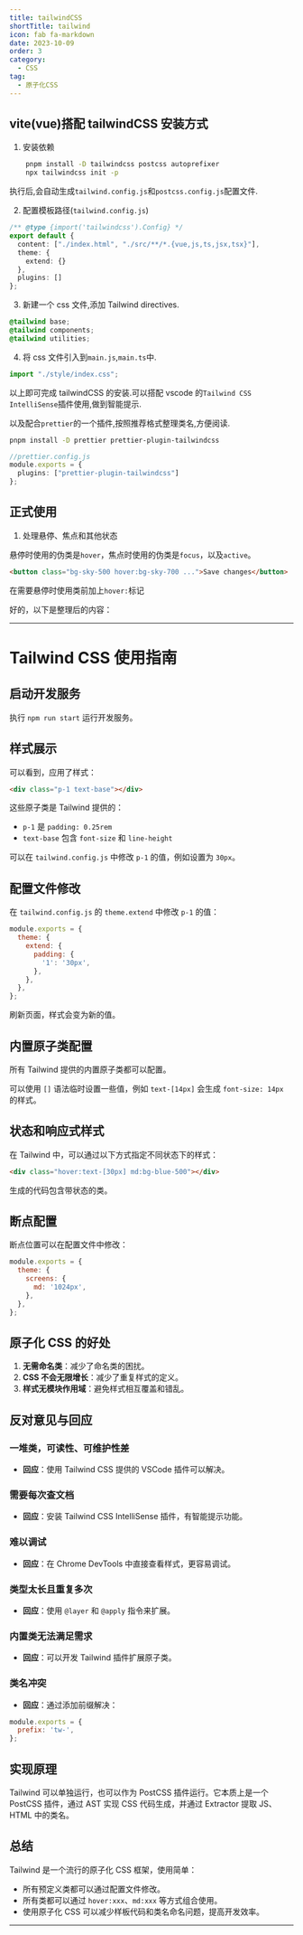 ```yaml
---
title: tailwindCSS
shortTitle: tailwind
icon: fab fa-markdown
date: 2023-10-09
order: 3
category:
  - CSS
tag:
  - 原子化CSS
---
```


## vite(vue)搭配 tailwindCSS 安装方式

1.  安装依赖

```sh
    pnpm install -D tailwindcss postcss autoprefixer
    npx tailwindcss init -p
```

执行后,会自动生成`tailwind.config.js`和`postcss.config.js`配置文件.

2. 配置模板路径(`tailwind.config.js`)

```ts
/** @type {import('tailwindcss').Config} */
export default {
  content: ["./index.html", "./src/**/*.{vue,js,ts,jsx,tsx}"],
  theme: {
    extend: {}
  },
  plugins: []
};
```

3. 新建一个 css 文件,添加 Tailwind directives.

```css
@tailwind base;
@tailwind components;
@tailwind utilities;
```

4. 将 css 文件引入到`main.js`,`main.ts`中.

```ts
import "./style/index.css";
```

以上即可完成 tailwindCSS 的安装.可以搭配 vscode 的`Tailwind CSS IntelliSense`插件使用,做到智能提示.

以及配合`prettier`的一个插件,按照推荐格式整理类名,方便阅读.

```sh
pnpm install -D prettier prettier-plugin-tailwindcss
```

```ts
//prettier.config.js
module.exports = {
  plugins: ["prettier-plugin-tailwindcss"]
};
```

## 正式使用

1. 处理悬停、焦点和其他状态

悬停时使用的伪类是`hover`，焦点时使用的伪类是`focus`，以及`active`。

```html
<button class="bg-sky-500 hover:bg-sky-700 ...">Save changes</button>
```
在需要悬停时使用类前加上`hover:`标记

好的，以下是整理后的内容：

---

# Tailwind CSS 使用指南

## 启动开发服务

执行 `npm run start` 运行开发服务。

## 样式展示

可以看到，应用了样式：

```html
<div class="p-1 text-base"></div>
```

这些原子类是 Tailwind 提供的：

- `p-1` 是 `padding: 0.25rem`
- `text-base` 包含 `font-size` 和 `line-height`

可以在 `tailwind.config.js` 中修改 `p-1` 的值，例如设置为 `30px`。

## 配置文件修改

在 `tailwind.config.js` 的 `theme.extend` 中修改 `p-1` 的值：

```javascript
module.exports = {
  theme: {
    extend: {
      padding: {
        '1': '30px',
      },
    },
  },
};
```

刷新页面，样式会变为新的值。

## 内置原子类配置

所有 Tailwind 提供的内置原子类都可以配置。

可以使用 `[]` 语法临时设置一些值，例如 `text-[14px]` 会生成 `font-size: 14px` 的样式。

## 状态和响应式样式

在 Tailwind 中，可以通过以下方式指定不同状态下的样式：

```html
<div class="hover:text-[30px] md:bg-blue-500"></div>
```

生成的代码包含带状态的类。

## 断点配置

断点位置可以在配置文件中修改：

```javascript
module.exports = {
  theme: {
    screens: {
      md: '1024px',
    },
  },
};
```

## 原子化 CSS 的好处

1. **无需命名类**：减少了命名类的困扰。
2. **CSS 不会无限增长**：减少了重复样式的定义。
3. **样式无模块作用域**：避免样式相互覆盖和错乱。

## 反对意见与回应

### 一堆类，可读性、可维护性差
- **回应**：使用 Tailwind CSS 提供的 VSCode 插件可以解决。

### 需要每次查文档
- **回应**：安装 Tailwind CSS IntelliSense 插件，有智能提示功能。

### 难以调试
- **回应**：在 Chrome DevTools 中直接查看样式，更容易调试。

### 类型太长且重复多次
- **回应**：使用 `@layer` 和 `@apply` 指令来扩展。

### 内置类无法满足需求
- **回应**：可以开发 Tailwind 插件扩展原子类。

### 类名冲突
- **回应**：通过添加前缀解决：

```javascript
module.exports = {
  prefix: 'tw-',
};
```

## 实现原理

Tailwind 可以单独运行，也可以作为 PostCSS 插件运行。它本质上是一个 PostCSS 插件，通过 AST 实现 CSS 代码生成，并通过 Extractor 提取 JS、HTML 中的类名。

## 总结

Tailwind 是一个流行的原子化 CSS 框架，使用简单：

- 所有预定义类都可以通过配置文件修改。
- 所有类都可以通过 `hover:xxx`、`md:xxx` 等方式组合使用。
- 使用原子化 CSS 可以减少样板代码和类名命名问题，提高开发效率。

---